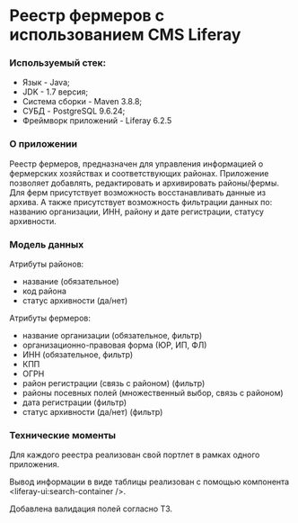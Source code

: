 # Реестр фермеров с использованием CMS Liferay

### Используемый стек:

- Язык - Java;
- JDK - 1.7 версия;
- Система сборки - Maven 3.8.8;
- СУБД - PostgreSQL 9.6.24;
- Фреймворк приложений - Liferay 6.2.5


### О приложении

Реестр фермеров, предназначен для управления информацией о фермерских хозяйствах и соответствующих районах. Приложение позволяет добавлять, редактировать и архивировать районы/фермы. Для ферм присутствует возможность восстанавливать данные из архива. А также присутствует возможность фильтрации данных по: названию организации, ИНН, району и дате регистрации, статусу архивности.

### Модель данных

Атрибуты районов:
 - название (обязательное)
 - код района
 - статус архивности (да/нет)

Атрибуты фермеров:
 - название организации (обязательное, фильтр)
 - организационно-правовая форма (ЮР, ИП, ФЛ)
 - ИНН (обязательное, фильтр)
 - КПП
 - ОГРН
 - район регистрации (связь с районом) (фильтр)
 - районы посевных полей (множественный выбор, связь с районом)
 - дата регистрации (фильтр)
 - статус архивности (да/нет) (фильтр)

### Технические моменты

Для каждого реестра реализован свой портлет в рамках одного приложения. 

Вывод информации в виде таблицы реализован с помощью компонента <liferay-ui:search-container />.

Добавлена валидация полей согласно ТЗ.


